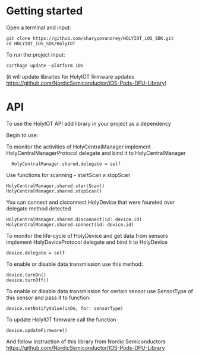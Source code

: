 
# Getting started
Open a terminal and input:

    git clone https://github.com/sharypovandrey/HOLYIOT_iOS_SDK.git
    cd HOLYIOT_iOS_SDK/HolyIOT

To run the project input:

	carthage update —platform iOS

(it will update libraries for HolyIOT firmware updates https://github.com/NordicSemiconductor/IOS-Pods-DFU-Library)


# API

To use the HolyIOT API add library in your project as a dependency

Begin to use:

To monitor the activities of HolyCentralManager implement HolyCentralManagerProtocol delegate and bind it to HolyCentralManager

      HolyCentralManager.shared.delegate = self

Use functions for scanning - startScan и stopScan

	HolyCentralManager.shared.startScan()
	HolyCentralManager.shared.stopScan()

You can connect and disconnect HolyDevice that were founded over delegate method detected

	HolyCentralManager.shared.disconnect(id: device.id)
	HolyCentralManager.shared.connect(id: device.id)

To monitor the life-cycle of HolyDevice and get data from sensors implement HolyDeviceProtocol delegate and bind it to HolyDevice

	device.delegate = self

To enable or disable data transmission use this method:

	device.turnOn()
	device.turnOff()

To enable or disable data transmission for certain sensor use SensorType of this sensor and pass it to function:

	device.setNotifyValue(isOn, for: sensorType)

To update HolyIOT firmware call the function

	device.updateFirmware()

And follow instruction of this library from Nordic Semiconductors https://github.com/NordicSemiconductor/IOS-Pods-DFU-Library
